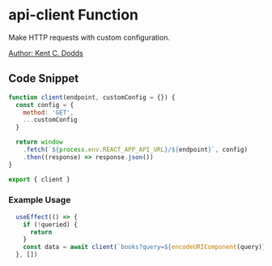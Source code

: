 # api-client Function

Make HTTP requests with custom configuration.

[Author: Kent C. Dodds](https://github.com/kentcdodds/bookshelf 'Author: Kent C. Dodds')

## Code Snippet

```javascript
function client(endpoint, customConfig = {}) {
  const config = {
    method: 'GET',
    ...customConfig
  }

  return window
    .fetch(`${process.env.REACT_APP_API_URL}/${endpoint}`, config)
    .then((response) => response.json())
}

export { client }
```

### Example Usage

```javascript
  useEffect(() => {
    if (!queried) {
      return
    }
    const data = await client(`books?query=${encodeURIComponent(query)}`)
  }, [])
```
